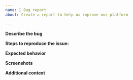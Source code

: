 ```yaml
---
name: 🐛 Bug report
about: Create a report to help us improve our platform

---
```


**Describe the bug**
<!-- A clear and concise description of what the bug is. -->

**Steps to reproduce the issue:**
<!-- Please describe the steps to reproduce the issue. -->

**Expected behavior**
<!-- A clear and concise description of what you expected to happen. -->

**Screenshots**
<!-- If applicable, add screenshots to help explain your problem. -->

**Additional context**
<!-- Add any other context about the problem like release numberm version, branch, etc. -->

